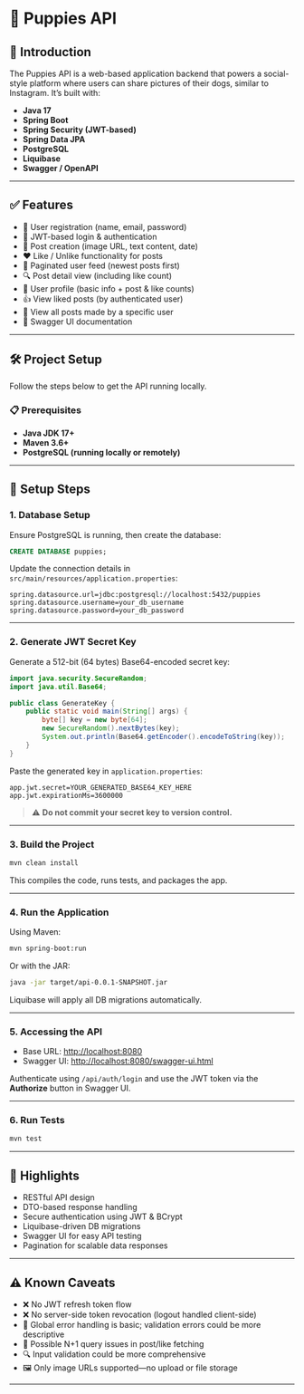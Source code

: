 # 🐶 Puppies API

## 📘 Introduction

The Puppies API is a web-based application backend that powers a social-style platform where users can share pictures of their dogs, similar to Instagram. It’s built with:

- **Java 17**
- **Spring Boot**
- **Spring Security (JWT-based)**
- **Spring Data JPA**
- **PostgreSQL**
- **Liquibase**
- **Swagger / OpenAPI**

---

## ✅ Features

- 🔐 User registration (name, email, password)
- 🔑 JWT-based login & authentication
- 📝 Post creation (image URL, text content, date)
- ❤️ Like / Unlike functionality for posts
- 📰 Paginated user feed (newest posts first)
- 🔍 Post detail view (including like count)
- 👤 User profile (basic info + post & like counts)
- 👍 View liked posts (by authenticated user)
- 📸 View all posts made by a specific user
- 📄 Swagger UI documentation

---

## 🛠️ Project Setup

Follow the steps below to get the API running locally.

### 📋 Prerequisites

- **Java JDK 17+**
- **Maven 3.6+**
- **PostgreSQL (running locally or remotely)**

---

## 🧰 Setup Steps

### 1. Database Setup

Ensure PostgreSQL is running, then create the database:

```sql
CREATE DATABASE puppies;
```

Update the connection details in `src/main/resources/application.properties`:

```properties
spring.datasource.url=jdbc:postgresql://localhost:5432/puppies
spring.datasource.username=your_db_username
spring.datasource.password=your_db_password
```

---

### 2. Generate JWT Secret Key

Generate a 512-bit (64 bytes) Base64-encoded secret key:

```java
import java.security.SecureRandom;
import java.util.Base64;

public class GenerateKey {
    public static void main(String[] args) {
        byte[] key = new byte[64];
        new SecureRandom().nextBytes(key);
        System.out.println(Base64.getEncoder().encodeToString(key));
    }
}
```

Paste the generated key in `application.properties`:

```properties
app.jwt.secret=YOUR_GENERATED_BASE64_KEY_HERE
app.jwt.expirationMs=3600000
```

> ⚠️ **Do not commit your secret key to version control.**

---

### 3. Build the Project

```bash
mvn clean install
```

This compiles the code, runs tests, and packages the app.

---

### 4. Run the Application

Using Maven:

```bash
mvn spring-boot:run
```

Or with the JAR:

```bash
java -jar target/api-0.0.1-SNAPSHOT.jar
```

Liquibase will apply all DB migrations automatically.

---

### 5. Accessing the API

- Base URL: [http://localhost:8080](http://localhost:8080)
- Swagger UI: [http://localhost:8080/swagger-ui.html](http://localhost:8080/swagger-ui.html)

Authenticate using `/api/auth/login` and use the JWT token via the **Authorize** button in Swagger UI.

---

### 6. Run Tests

```bash
mvn test
```

---

## 🌟 Highlights

- RESTful API design
- DTO-based response handling
- Secure authentication using JWT & BCrypt
- Liquibase-driven DB migrations
- Swagger UI for easy API testing
- Pagination for scalable data responses

---

## ⚠️ Known Caveats

- ❌ No JWT refresh token flow
- ❌ No server-side token revocation (logout handled client-side)
- 📛 Global error handling is basic; validation errors could be more descriptive
- 🐢 Possible N+1 query issues in post/like fetching
- 🔍 Input validation could be more comprehensive
- 🖼️ Only image URLs supported—no upload or file storage
----
